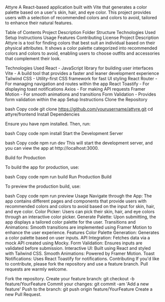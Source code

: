 Attyre
A React-based application built with Vite that generates a color palette based on a user's skin, hair, and eye color. This project provides users with a selection of recommended colors and colors to avoid, tailored to enhance their natural features.

Table of Contents
Project Description
Folder Structure
Technologies Used
Setup Instructions
Usage
Features
Contributing
License
Project Description
Attyre is a tool for finding colors that best suit an individual based on their physical attributes. It shows a color palette categorized into recommended colors and colors to avoid, enabling users to choose outfits and accessories that complement their look.


Technologies Used
React - JavaScript library for building user interfaces
Vite - A build tool that provides a faster and leaner development experience
Tailwind CSS - Utility-first CSS framework for fast UI styling
React Router - For managing navigation and routes within the app
React Toastify - For displaying toast notifications
Axios - For making API requests
Framer Motion - For smooth animations and transitions
Form Validation - Provides form validation within the app
Setup Instructions
Clone the Repository

bash
Copy code
git clone https://github.com/yourusername/attyre.git
cd attyre/frontend
Install Dependencies

Ensure you have npm installed. Then, run:

bash
Copy code
npm install
Start the Development Server

bash
Copy code
npm run dev
This will start the development server, and you can view the app at http://localhost:3000.

Build for Production

To build the app for production, use:

bash
Copy code
npm run build
Run Production Build

To preview the production build, use:

bash
Copy code
npm run preview
Usage
Navigate through the App: The app contains different pages and components that provide users with recommended colors and colors to avoid based on the input for skin, hair, and eye color.
Color Picker: Users can pick their skin, hair, and eye colors through an interactive color picker.
Generate Palette: Upon submitting, the app displays a tailored color palette for the user.
Transitions and Animations: Smooth transitions are implemented using Framer Motion to enhance the user experience.
Features
Color Palette Generation: Generates a color palette based on user inputs.
API Integration: Fetches data via a mock API created using Mocky.
Form Validation: Ensures inputs are validated before submission.
Interactive UI: Built using React and styled with Tailwind CSS.
Smooth Animations: Powered by Framer Motion.
Toast Notifications: Uses React Toastify for notifications.
Contributing
If you'd like to contribute, please fork the repository and use a feature branch. Pull requests are warmly welcome.

Fork the repository.
Create your feature branch: git checkout -b feature/YourFeature
Commit your changes: git commit -am 'Add a new feature'
Push to the branch: git push origin feature/YourFeature
Create a new Pull Request.
